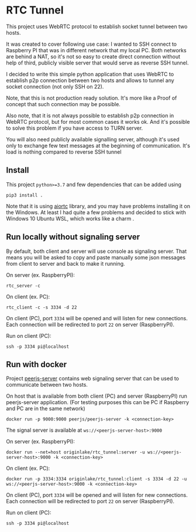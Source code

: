# RTC Tunnel

This project uses WebRTC protocol to establish socket tunnel between two hosts.

It was created to cover following use case:
I wanted to SSH connect to Raspberry PI that was in different network that my local PC.
Both networks are behind a NAT, so it's not so easy to create direct connection without help of third, publicly visible server that would serve as reverse SSH tunnel.

I decided to write this simple python application that uses WebRTC to establish p2p connection between two hosts and allows to tunnel any socket connection (not only SSH on 22).

Note, that this is not production ready solution. It's more like a Proof of concept that such connection may be possible.

Also note, that it is not always possible to establish p2p connection in WebRTC protocol, but for most common cases it works ok. And it's possible to solve this problem if you have access to TURN server.

You will also need publicly available signalling server, although it's used only to exchange few text messages at the beginning of communication. It's load is nothing compared to reverse SSH tunnel


## Install

This project `python>=3.7` and few dependencies that can be added using
```
pip3 install .
```
Note that it is using [aiortc](https://github.com/aiortc/aiortc) library, and you may have problems installing it on the Windows.
At least I had quite a few problems and decided to stick with Windows 10 Ubuntu WSL, which works like a charm .


## Run locally without signaling server

By default, both client and server will use console as signaling server.
That means you will be asked to copy and paste manually some json messages from client to server and back to make it running.

On server (ex. RaspberryPI):
```
rtc_server -c
```

On client (ex. PC):
```
rtc_client -c -s 3334 -d 22
```

On client (PC), port `3334` will be opened and will listen for new connections. Each connection will be redirected to port `22` on server (RaspberryPI).

Run on client (PC):
```
ssh -p 3334 pi@localhost
```


## Run with docker
Project [peerjs-server](https://github.com/peers/peerjs-server) contains web signaling server that can be used to communicate between two hosts.

On host that is available from both client (PC) and server (RaspberryPI) run peerjs-server application.
(For testing purposes this can be PC if Raspberry and PC are in the same network)
```
docker run -p 9000:9000 peerjs/peerjs-server -k <connection-key>
```

 The signal server is available at `ws://<peerjs-server-host>:9000`

On server (ex. RaspberryPI):
```
docker run --net=host originlake/rtc_tunnel:server -u ws://<peerjs-server-host>:9000 -k <connection-key>
```

On client (ex. PC):
```
docker run -p 3334:3334 originlake/rtc_tunnel:client -s 3334 -d 22 -u ws://<peerjs-server-host>:9000 -k <connection-key>
```

On client (PC), port `3334` will be opened and will listen for new connections. Each connection will be redirected to port `22` on server (RaspberryPI).

Run on client (PC):
```
ssh -p 3334 pi@localhost
```
